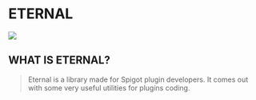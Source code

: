 # ETERNAL

[![](https://jitpack.io/v/flayart/Eternal.svg)](https://jitpack.io/#flayart/Eternal)

## WHAT IS ETERNAL?
 > Eternal is a library made for Spigot plugin developers. It comes out with some very useful utilities for plugins coding.
